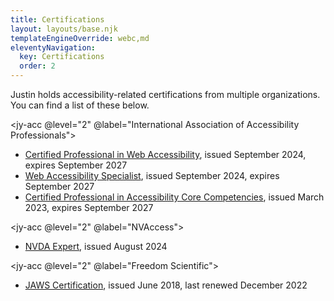 ```yaml
---
title: Certifications
layout: layouts/base.njk
templateEngineOverride: webc,md
eleventyNavigation:
  key: Certifications
  order: 2
---
```

Justin holds accessibility-related certifications from multiple organizations. You can find a list of these below.

<jy-acc @level="2" @label="International Association of Accessibility Professionals">

- [Certified Professional in Web Accessibility](https://www.accessibilityassociation.org/s/certified-professional-web-accessibility), issued September 2024, expires September 2027
- [Web Accessibility Specialist](https://www.accessibilityassociation.org/s/wascertification), issued September 2024, expires September 2027
- [Certified Professional in Accessibility Core Competencies](https://www.accessibilityassociation.org/s/certified-professional), issued March 2023, expires September 2027

</jy-acc>

<jy-acc @level="2" @label="NVAccess">

- [NVDA Expert](https://certification.nvaccess.org/), issued August 2024

</jy-acc>

<jy-acc @level="2" @label="Freedom Scientific">

- [JAWS Certification](https://www.freedomscientific.com/training/certification/),  issued June 2018, last renewed December 2022
</jy-acc>